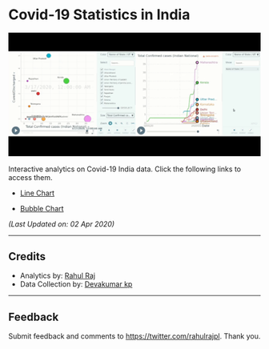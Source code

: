 # Covid-19 Statistics in India

![line](/imgs/demo.gif)


Interactive analytics on Covid-19 India data. Click the following links to access them.

- [Line Chart](http://randomwalk.in/covid19India/line/) 

- [Bubble Chart](http://randomwalk.in/covid19India/bubble/) 

*(Last Updated on: 02 Apr 2020)*

------------------------------------------

## Credits

- Analytics by: [Rahul Raj](https://twitter.com/rahulrajpl)
- Data Collection by: [Devakumar kp](https://github.com/imdevskp)

------------------------------------------

## Feedback


Submit feedback and comments to https://twitter.com/rahulrajpl.
Thank you.
